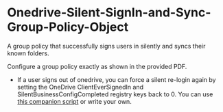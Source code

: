# Onedrive-Silent-SignIn-and-Sync-Group-Policy-Object
A group policy that successfully signs users in silently and syncs their known folders.


Configure a group policy exactly as shown in the provided PDF.

- If a user signs out of onedrive, you can force a silent re-login again by setting the OneDrive ClientEverSignedIn and SilentBusinessConfigCompleted registry keys back to 0. You can use [this companion script](https://github.com/RussellLeVasseur/OneDrive-Health-Check) or write your own. 
